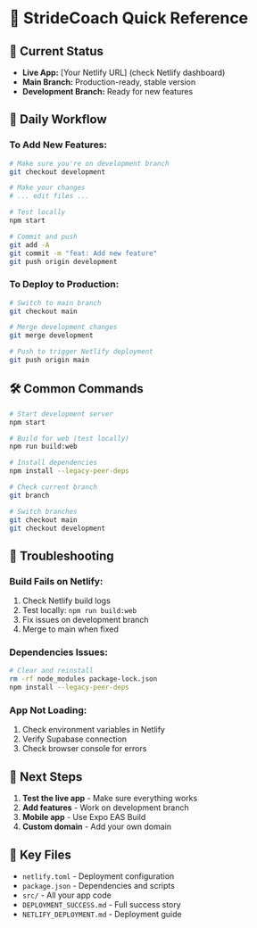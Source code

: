 # 🚀 StrideCoach Quick Reference

## 📍 Current Status
- **Live App:** [Your Netlify URL] (check Netlify dashboard)
- **Main Branch:** Production-ready, stable version
- **Development Branch:** Ready for new features

## 🔄 Daily Workflow

### **To Add New Features:**
```bash
# Make sure you're on development branch
git checkout development

# Make your changes
# ... edit files ...

# Test locally
npm start

# Commit and push
git add -A
git commit -m "feat: Add new feature"
git push origin development
```

### **To Deploy to Production:**
```bash
# Switch to main branch
git checkout main

# Merge development changes
git merge development

# Push to trigger Netlify deployment
git push origin main
```

## 🛠️ Common Commands

```bash
# Start development server
npm start

# Build for web (test locally)
npm run build:web

# Install dependencies
npm install --legacy-peer-deps

# Check current branch
git branch

# Switch branches
git checkout main
git checkout development
```

## 🔧 Troubleshooting

### **Build Fails on Netlify:**
1. Check Netlify build logs
2. Test locally: `npm run build:web`
3. Fix issues on development branch
4. Merge to main when fixed

### **Dependencies Issues:**
```bash
# Clear and reinstall
rm -rf node_modules package-lock.json
npm install --legacy-peer-deps
```

### **App Not Loading:**
1. Check environment variables in Netlify
2. Verify Supabase connection
3. Check browser console for errors

## 📱 Next Steps

1. **Test the live app** - Make sure everything works
2. **Add features** - Work on development branch
3. **Mobile app** - Use Expo EAS Build
4. **Custom domain** - Add your own domain

## 🎯 Key Files

- `netlify.toml` - Deployment configuration
- `package.json` - Dependencies and scripts
- `src/` - All your app code
- `DEPLOYMENT_SUCCESS.md` - Full success story
- `NETLIFY_DEPLOYMENT.md` - Deployment guide
